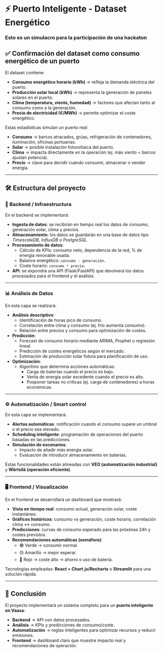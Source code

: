 # ⚡ Puerto Inteligente - Dataset Energético

### Esto es un simulacro para la participación de una hackaton ###

## ✅ Confirmación del dataset como consumo energético de un puerto

El dataset contiene:

- **Consumo energético horario (kWh)** → refleja la demanda eléctrica del puerto.  
- **Producción solar local (kWh)** → representa la generación de paneles solares en el puerto.  
- **Clima (temperatura, viento, humedad)** → factores que afectan tanto al consumo como a la generación.  
- **Precio de electricidad (€/MWh)** → permite optimizar el coste energético.  

Estas estadísticas simulan un puerto real:

- **Consumo** → barcos atracados, grúas, refrigeración de contenedores, iluminación, oficinas portuarias.  
- **Solar** → posible instalación fotovoltaica del puerto.  
- **Clima** → impacta directamente en la operación (ej. más viento = barcos ajustan potencia).  
- **Precio** → clave para decidir cuándo consumir, almacenar o vender energía.  

---

## 🛠 Estructura del proyecto

### 🔧 Backend / Infraestructura
En el backend se implementará:

- **Ingesta de datos**: se recibirán en tiempo real los datos de consumo, generación solar, clima y precios.  
- **Almacenamiento**: los datos se guardarán en una base de datos tipo *TimescaleDB, InfluxDB o PostgreSQL*.  
- **Procesamiento de datos**:
  - Cálculo de KPIs: consumo neto, dependencia de la red, % de energía renovable usada.  
  - Balance energético: `consumo - generación`.  
  - Coste horario: `consumo * precio`.  
- **API**: se expondrá una API (Flask/FastAPI) que devolverá los datos procesados para el frontend y el análisis.

---

### 📊 Análisis de Datos
En esta capa se realizará:

- **Análisis descriptivo**:
  - Identificación de horas pico de consumo.  
  - Correlación entre clima y consumo (ej. frío aumenta consumo).  
  - Relación entre precios y consumo para optimización de costes.  
- **Predicción**:
  - Forecast de consumo horario mediante ARIMA, Prophet o regresión lineal.  
  - Predicción de costes energéticos según el mercado.  
  - Estimación de producción solar futura para planificación de uso.  
- **Optimización**:
  - Algoritmo que determina acciones automáticas:
    - Carga de baterías cuando el precio es bajo.  
    - Venta de energía solar excedente cuando el precio es alto.  
    - Posponer tareas no críticas (ej. carga de contenedores) a horas económicas.

---

### ⚙️ Automatización / Smart control
En esta capa se implementará:

- **Alertas automáticas**: notificación cuando el consumo supere un umbral o el precio sea elevado.  
- **Scheduling inteligente**: programación de operaciones del puerto basadas en las predicciones.  
- **Simulación de escenarios**:
  - Impacto de añadir más energía solar.  
  - Evaluación de introducir almacenamiento en baterías.  

Estas funcionalidades están alineadas con **VEO (automatización industrial)** y **Wärtsilä (operación eficiente)**.

---

### 🖥️ Frontend / Visualización
En el frontend se desarrollará un dashboard que mostrará:

- **Vista en tiempo real**: consumo actual, generación solar, coste instantáneo.  
- **Gráficos históricos**: consumo vs generación, coste horario, correlación clima ↔ consumo.  
- **Predicciones**: curvas de consumo esperado para las próximas 24h y costes previstos.  
- **Recomendaciones automáticas (semáforo)**:
  - 🟢 Verde → consumir normal.  
  - 🟡 Amarillo → mejor esperar.  
  - 🔴 Rojo → coste alto → ahorro o uso de batería.  

Tecnologías empleadas: **React + Chart.js/Recharts** o **Streamlit** para una solución rápida.

---

## 🚀 Conclusión
El proyecto implementará un sistema completo para un **puerto inteligente en Vaasa**:

- **Backend** → API con datos procesados.  
- **Análisis** → KPIs y predicciones de consumo/coste.  
- **Automatización** → reglas inteligentes para optimizar recursos y reducir emisiones.  
- **Frontend** → dashboard claro que muestre impacto real y recomendaciones de operación.
